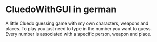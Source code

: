 # CluedoWithGUI in german
A little Cluedo guessing game with my own characters, weapons and places.
To play you just need to type in the number you want to guess. Every number is associated with a specific person, weapon and place.
